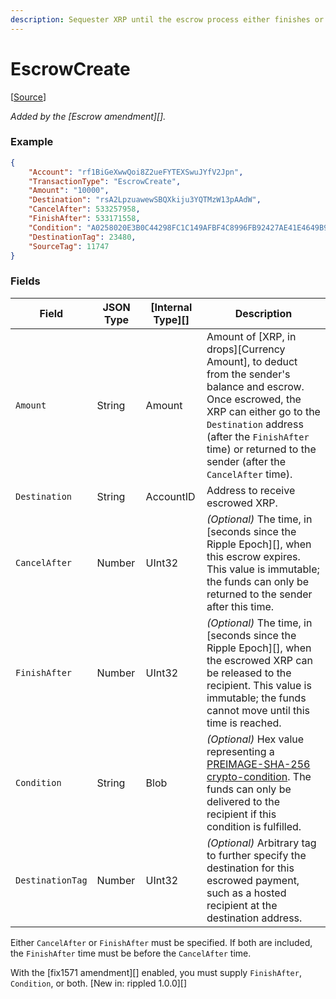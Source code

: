 ```yaml
---
description: Sequester XRP until the escrow process either finishes or is canceled.
---
```


# EscrowCreate

\[[Source](https://github.com/Xahau/xahaud/blob/dev/src/ripple/app/tx/impl/URIToken.cpp)]

_Added by the \[Escrow amendment]\[]._

### Example

```json
{
    "Account": "rf1BiGeXwwQoi8Z2ueFYTEXSwuJYfV2Jpn",
    "TransactionType": "EscrowCreate",
    "Amount": "10000",
    "Destination": "rsA2LpzuawewSBQXkiju3YQTMzW13pAAdW",
    "CancelAfter": 533257958,
    "FinishAfter": 533171558,
    "Condition": "A0258020E3B0C44298FC1C149AFBF4C8996FB92427AE41E4649B934CA495991B7852B855810100",
    "DestinationTag": 23480,
    "SourceTag": 11747
}
```

### Fields

| Field            | JSON Type | \[Internal Type]\[] | Description                                                                                                                                                                                                                                              |
| ---------------- | --------- | ------------------- | -------------------------------------------------------------------------------------------------------------------------------------------------------------------------------------------------------------------------------------------------------- |
| `Amount`         | String    | Amount              | Amount of \[XRP, in drops]\[Currency Amount], to deduct from the sender's balance and escrow. Once escrowed, the XRP can either go to the `Destination` address (after the `FinishAfter` time) or returned to the sender (after the `CancelAfter` time). |
| `Destination`    | String    | AccountID           | Address to receive escrowed XRP.                                                                                                                                                                                                                         |
| `CancelAfter`    | Number    | UInt32              | _(Optional)_ The time, in \[seconds since the Ripple Epoch]\[], when this escrow expires. This value is immutable; the funds can only be returned to the sender after this time.                                                                         |
| `FinishAfter`    | Number    | UInt32              | _(Optional)_ The time, in \[seconds since the Ripple Epoch]\[], when the escrowed XRP can be released to the recipient. This value is immutable; the funds cannot move until this time is reached.                                                       |
| `Condition`      | String    | Blob                | _(Optional)_ Hex value representing a [PREIMAGE-SHA-256 crypto-condition](https://tools.ietf.org/html/draft-thomas-crypto-conditions-02#section-8.1). The funds can only be delivered to the recipient if this condition is fulfilled.                   |
| `DestinationTag` | Number    | UInt32              | _(Optional)_ Arbitrary tag to further specify the destination for this escrowed payment, such as a hosted recipient at the destination address.                                                                                                          |

Either `CancelAfter` or `FinishAfter` must be specified. If both are included, the `FinishAfter` time must be before the `CancelAfter` time.

With the \[fix1571 amendment]\[] enabled, you must supply `FinishAfter`, `Condition`, or both. \[New in: rippled 1.0.0]\[]

